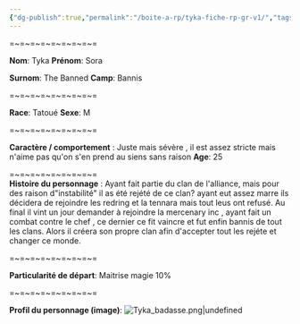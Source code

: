 ```yaml
---
{"dg-publish":true,"permalink":"/boite-a-rp/tyka-fiche-rp-gr-v1/","tags":["Personnages","GR-FT-Askengarde"]}
---
```


=~=~=~=~=~=~=~=~=

**Nom**: Tyka
**Prénom**: Sora

**Surnom**: The Banned
**Camp**: Bannis  

=~=~=~=~=~=~=~=~=

**Race**: Tatoué
**Sexe**: M  

=~=~=~=~=~=~=~=~=

**Caractère / comportement** : Juste mais sévère , il est assez stricte mais n'aime pas qu'on s'en prend au siens sans raison
**Age**: 25  

=~=~=~=~=~=~=~=~=  
**Histoire du personnage** : Ayant fait partie du clan de l'alliance, mais pour des raison d"instabilité" il as été rejété de ce clan? ayant eut assez marre ils décidera de rejoindre les redring et la tennara mais tout leus ont refusé. Au final il vint un jour demander à rejoindre la mercenary inc , ayant fait un combat contre le chef , ce dernier ce fit vaincre et fut enfin bannis de tout les clans. Alors il créera son propre clan afin d'accepter tout les rejéte et changer ce monde.  

=~=~=~=~=~=~=~=~=

**Particularité de départ**: Maitrise magie 10%  

=~=~=~=~=~=~=~=~=

**Profil du personnage (image)**: ![Tyka_badasse.png|undefined](/img/user/Tyka_badasse.png)